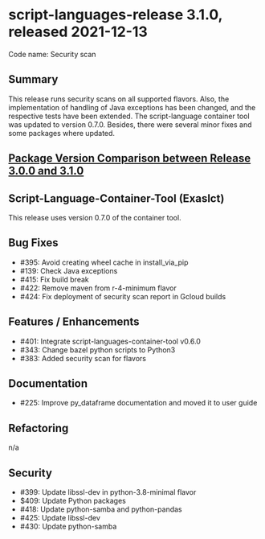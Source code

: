 # script-languages-release 3.1.0, released 2021-12-13

Code name: Security scan

## Summary

This release runs security scans on all supported flavors. Also, the implementation of handling of Java exceptions has been changed, and the respective tests have been extended.
The script-language container tool was updated to version 0.7.0. Besides, there were several minor fixes and some packages where updated.  

## [Package Version Comparison between Release 3.0.0 and 3.1.0](package_diffs/3.1.0/README.md)
  
## Script-Language-Container-Tool (Exaslct)

This release uses version 0.7.0 of the container tool.

## Bug Fixes

 - #395: Avoid creating wheel cache in install_via_pip
 - #139: Check Java exceptions
 - #415: Fix build break
 - #422: Remove maven from r-4-minimum flavor
 - #424: Fix deployment of security scan report in Gcloud builds

## Features / Enhancements

 - #401: Integrate script-languages-container-tool v0.6.0
 - #343: Change bazel python scripts to Python3
 - #383: Added security scan for flavors 

## Documentation

 - #225: Improve py_dataframe documentation and moved it to user guide

## Refactoring

 n/a

## Security

 - #399: Update libssl-dev in python-3.8-minimal flavor
 - $409: Update Python packages
 - #418: Update python-samba and python-pandas
 - #425: Update libssl-dev 
 - #430: Update python-samba
